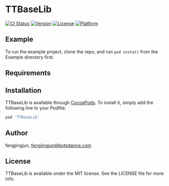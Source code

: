 # TTBaseLib

[![CI Status](http://img.shields.io/travis/fengjingjun/TTBaseLib.svg?style=flat)](https://travis-ci.org/fengjingjun/TTBaseLib)
[![Version](https://img.shields.io/cocoapods/v/TTBaseLib.svg?style=flat)](http://cocoapods.org/pods/TTBaseLib)
[![License](https://img.shields.io/cocoapods/l/TTBaseLib.svg?style=flat)](http://cocoapods.org/pods/TTBaseLib)
[![Platform](https://img.shields.io/cocoapods/p/TTBaseLib.svg?style=flat)](http://cocoapods.org/pods/TTBaseLib)

## Example

To run the example project, clone the repo, and run `pod install` from the Example directory first.

## Requirements

## Installation

TTBaseLib is available through [CocoaPods](http://cocoapods.org). To install
it, simply add the following line to your Podfile:

```ruby
pod 'TTBaseLib'
```

## Author

fengjingjun, fengjingjun@bytedance.com

## License

TTBaseLib is available under the MIT license. See the LICENSE file for more info.
